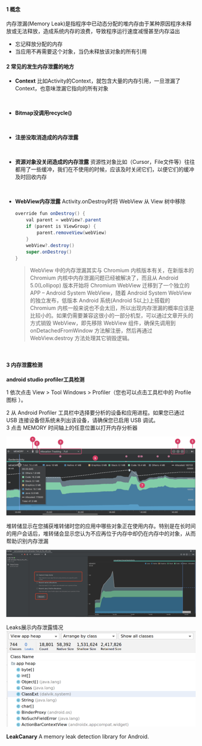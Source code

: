 
#### 1 概念
内存泄漏(Memory Leak)是指程序中已动态分配的堆内存由于某种原因程序未释放或无法释放，造成系统内存的浪费，导致程序运行速度减慢甚至内存溢出

- 忘记释放分配的内存
- 当应用不再需要这个对象，当仍未释放该对象的所有引用


#### 2 常见的发生内存泄露的地方

- **Context**
  比如Activity的Context，就包含大量的内存引用，一旦泄漏了Context，也意味泄漏它指向的所有对象
<br>

- **Bitmap没调用recycle()**
<br>

- **注册没取消造成的内存泄露**
<br>

- **资源对象没关闭造成的内存泄露**
  资源性对象比如（Cursor，File文件等）往往都用了一些缓冲，我们在不使用的时候，应该及时关闭它们，以便它们的缓冲及时回收内存
<br>  

- **WebView内存泄露**
  Activity.onDestroy时将 WebView 从 View 树中移除

    ```java
    override fun onDestroy() {
        val parent = webView?.parent
        if (parent is ViewGroup) {
            parent.removeView(webView)
        }
        webView?.destroy()
        super.onDestroy()
    }
    ```  
    > WebView 中的内存泄漏其实与 Chromium 内核版本有关，在新版本的 Chromium 内核中内存泄漏问题已经被解决了，而且从 Android 5.0(Lollipop) 版本开始将 Chromium WebView 迁移到了一个独立的 APP – Android System WebView，随着 Android System WebView 的独立发布，低版本 Android 系统(Android 5以上)上搭载的 Chromium 内核一般来说也不会太旧，所以出现内存泄漏的概率应该是比较小的。如果仍需要兼容这很小的一部分机型，可以通过文章开头的方式销毁 WebView，即先移除 WebView 组件，确保先调用到 onDetachedFromWindow 方法解注册，然后再通过 WebView.destroy 方法处理其它销毁逻辑。

<br>

#### 3 内存泄露检测

**android studio profiler工具检测**

1 依次点击 View > Tool Windows > Profiler（您也可以点击工具栏中的 Profile 图标 ）。<br>

2 从 Android Profiler 工具栏中选择要分析的设备和应用进程。如果您已通过 USB 连接设备但系统未列出该设备，请确保您已启用 USB 调试。<br>
3 点击 MEMORY 时间轴上的任意位置以打开内存分析器<br>

![](images/2023-03-25-17-04-52.png)

堆转储显示在您捕获堆转储时您的应用中哪些对象正在使用内存。特别是在长时间的用户会话后，堆转储会显示您认为不应再位于内存中却仍在内存中的对象，从而帮助识别内存泄漏

![](images/2023-03-25-17-08-52.png)

Leaks展示内存泄露情况
![](images/2023-03-25-17-09-37.png)
<br>

**LeakCanary**
A memory leak detection library for Android.